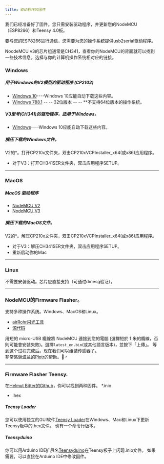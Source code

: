 ```yaml
---
title: 驱动程序和固件
---
```


我们已经准备好了固件。您只需安装驱动程序，并更新您的NodeMCU（ESP8266）和Teensy 4.0板。

要与您的ESP8266进行通信，您需要为您的操作系统提供usb2serial驱动程序。

NocdeMCU v3的芯片组通常是CH341，查看你的NodeMCU的背面就可以找到一些技术信息。选择与你的计算机操作系统相对应的链接。

### Windows

##### 用于Windows的V2模型的驱动程序 (CP2102)
* [Windows 10](https://www.silabs.com/documents/public/software/CP210x_Universal_Windows_Driver.zip)----Windows 10应能自动下载这些内容。
* [Windows 788.1](https://www.silabs.com/documents/public/software/CP210x_Windows_Drivers.zip) -- -- 32位版本 -- -- **不支持64位版本的操作系统。

##### V3型号(CH341)的驱动程序，适用于Windows。
* [Windows](http://www.wch.cn/downloads/file/5.html)----Windows 10应能自动下载这些内容。

##### 解压下载的Windows文件。
V2的*。打开CP210x文件夹，双击CP210xVCPInstaller_x64(或x86)应用程序。
* 对于V3：打开CH341SER文件夹，双击应用程序SETUP。

---

### MacOS

##### MacOS 驱动程序
* [NodeMCU V2](https://www.silabs.comdocumentspublicsoftwareMac_OSX_VCP_Driver.zip)
* [NodeMCU V3](http://www.wch.cn/downloads/file/178.html)

##### 解压下载的MacOS文件。
V2的*。解压CP210x文件夹，双击CP210xVCPInstaller_x64(或x86)应用程序。
* 对于V3：解压CH341SER文件夹，双击应用程序SETUP。
* 重新启动你的Mac

---

### Linux
不需要安装驱动。芯片应直接支持（可通过dmesg验证）。

---
### NodeMCU的Firmware Flasher。
支持多种操作系统。Windows、MacOS和Linux。

* [airRohr闪光工具](http://firmware.sensor.community/airrohr/flashing-tool/)
* [源代码](https://github.com/opendata-stuttgart/airrohr-firmware-flasher)

用短的 micro-USB 纜線將 NodeMCU 連接到您的電腦 (選擇短於 1 米的纜線，否則可能會安裝失敗)。選擇`latest_en.bin`(或其他語言版本)，並按下「上傳」。
等到这个过程完成后。现在我们可以组装传感器了。
<br>
非常感谢[波兰的Piotr](https://dropbox.inf.re)的帮助。🙋♂️

---
### Firmware Flasher Teensy.
在[Helmut Bitter的Github](https://github.com/hbitter/DNMS/tree/master/Firmware)，你可以找到两种固件。
*.inio
* .hex

##### Teensy Loader
您可以使用独立的GUI软件[Teensy Loader](https://www.pjrc.com/teensy/loader.html)在Windows、Mac和Linux下更新Teensy板中的.hex文件。
也有一个命令行版本。

##### Teensyduino
你可以用Arduino IDE扩展名[Teensyduino](https://www.pjrc.com/teensy/teensyduino.html)在Teensy板子上闪现.inio文件。
如果需要，可以直接在Arduino IDE中修改固件。
